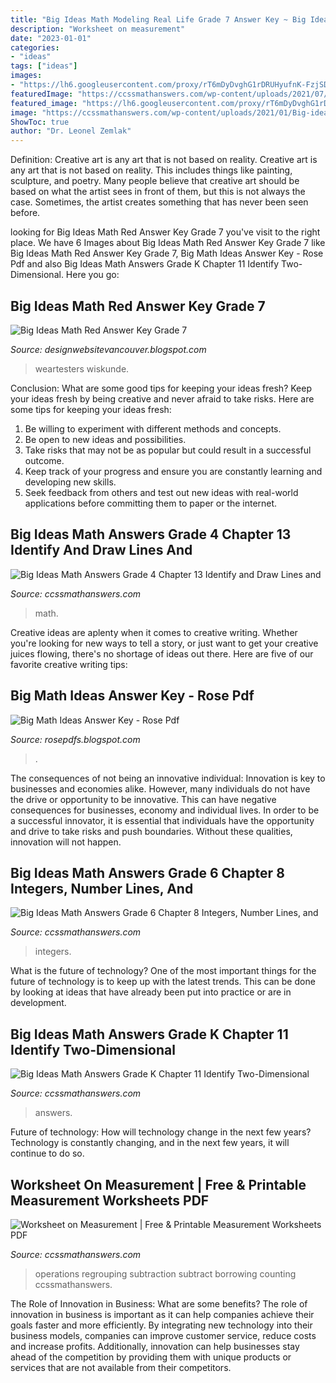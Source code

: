 ```yaml
---
title: "Big Ideas Math Modeling Real Life Grade 7 Answer Key ~ Big Ideas Math Answers Grade 6 Chapter 8 Integers, Number Lines, And"
description: "Worksheet on measurement"
date: "2023-01-01"
categories:
- "ideas"
tags: ["ideas"]
images:
- "https://lh6.googleusercontent.com/proxy/rT6mDyDvghG1rDRUHyufnK-FzjSDEO3gIJbcj2WHLz7OGhq9i0Zls2j--XHRHbB_Lq3dRFsBphwoONxHIGzpZ2lTN96DR3TcR919dQKamMcmYYB3thRZDgqaFngeKtG8ImrOVr1v1y57ODgVwrjq29y86NxLjA74=w1200-h630-p-k-no-nu"
featuredImage: "https://ccssmathanswers.com/wp-content/uploads/2021/07/Worksheet-on-Measurement.png"
featured_image: "https://lh6.googleusercontent.com/proxy/rT6mDyDvghG1rDRUHyufnK-FzjSDEO3gIJbcj2WHLz7OGhq9i0Zls2j--XHRHbB_Lq3dRFsBphwoONxHIGzpZ2lTN96DR3TcR919dQKamMcmYYB3thRZDgqaFngeKtG8ImrOVr1v1y57ODgVwrjq29y86NxLjA74=w1200-h630-p-k-no-nu"
image: "https://ccssmathanswers.com/wp-content/uploads/2021/01/Big-idea-math-answer-grade-k-chapter11-Identify-Two-Dimensional-Shapes-11.3-5.png"
ShowToc: true
author: "Dr. Leonel Zemlak"
---
```



Definition: Creative art is any art that is not based on reality.
Creative art is any art that is not based on reality. This includes things like painting, sculpture, and poetry. Many people believe that creative art should be based on what the artist sees in front of them, but this is not always the case. Sometimes, the artist creates something that has never been seen before.

	

		
looking for Big Ideas Math Red Answer Key Grade 7 you've visit to the right place. We have 6 Images about Big Ideas Math Red Answer Key Grade 7 like Big Ideas Math Red Answer Key Grade 7, Big Math Ideas Answer Key - Rose Pdf and also Big Ideas Math Answers Grade K Chapter 11 Identify Two-Dimensional. Here you go:
		
    
## Big Ideas Math Red Answer Key Grade 7

<img loading=lazy src="https://s-media-cache-ak0.pinimg.com/564x/4d/10/df/4d10df31902fc2fb7c39da97236c115b.jpg" onerror="this.onerror=null;this.src='https://tse2.mm.bing.net/th?id=OIP.mYO_oBvoq_30hn7H00ZQKgHaK3&amp;pid=15.1';" alt="Big Ideas Math Red Answer Key Grade 7">

_Source: designwebsitevancouver.blogspot.com_

>weartesters wiskunde. 

	

Conclusion: What are some good tips for keeping your ideas fresh?
Keep your ideas fresh by being creative and never afraid to take risks. Here are some tips for keeping your ideas fresh:
1. Be willing to experiment with different methods and concepts.
2. Be open to new ideas and possibilities.
3. Take risks that may not be as popular but could result in a successful outcome. 
4. Keep track of your progress and ensure you are constantly learning and developing new skills. 
5. Seek feedback from others and test out new ideas with real-world applications before committing them to paper or the internet.

    
## Big Ideas Math Answers Grade 4 Chapter 13 Identify And Draw Lines And

<img loading=lazy src="https://ccssmathanswers.com/wp-content/uploads/2020/12/Big-Ideas-Math-Answers-4th-Grade-Chapter-13-Identify-and-Draw-Lines-and-Angles-189.png" onerror="this.onerror=null;this.src='https://tse3.mm.bing.net/th?id=OIP.XVK-uxIohbdGmFjY3K5ytgAAAA&amp;pid=15.1';" alt="Big Ideas Math Answers Grade 4 Chapter 13 Identify and Draw Lines and">

_Source: ccssmathanswers.com_

>math. 

	

Creative ideas are aplenty when it comes to creative writing. Whether you're looking for new ways to tell a story, or just want to get your creative juices flowing, there's no shortage of ideas out there. Here are five of our favorite creative writing tips: 

    
## Big Math Ideas Answer Key - Rose Pdf

<img loading=lazy src="https://lh6.googleusercontent.com/proxy/rT6mDyDvghG1rDRUHyufnK-FzjSDEO3gIJbcj2WHLz7OGhq9i0Zls2j--XHRHbB_Lq3dRFsBphwoONxHIGzpZ2lTN96DR3TcR919dQKamMcmYYB3thRZDgqaFngeKtG8ImrOVr1v1y57ODgVwrjq29y86NxLjA74=w1200-h630-p-k-no-nu" onerror="this.onerror=null;this.src='https://tse1.mm.bing.net/th?id=OIP.iVj6Bgv9HnzpSb1CbvRnhQAAAA&amp;pid=15.1';" alt="Big Math Ideas Answer Key - Rose Pdf">

_Source: rosepdfs.blogspot.com_

>. 

	

The consequences of not being an innovative individual:
Innovation is key to businesses and economies alike. However, many individuals do not have the drive or opportunity to be innovative. This can have negative consequences for businesses, economy and individual lives. In order to be a successful innovator, it is essential that individuals have the opportunity and drive to take risks and push boundaries. Without these qualities, innovation will not happen.

    
## Big Ideas Math Answers Grade 6 Chapter 8 Integers, Number Lines, And

<img loading=lazy src="https://ccssmathanswers.com/wp-content/uploads/2021/01/Big-Ideas-Math-Answers-6th-Grade-Chapter-8-Integers-Number-Lines-and-the-Coordinate-Plane-8.6-7.png" onerror="this.onerror=null;this.src='https://tse1.mm.bing.net/th?id=OIP.Lm3fKR_5g61W6IGPBuLhhgAAAA&amp;pid=15.1';" alt="Big Ideas Math Answers Grade 6 Chapter 8 Integers, Number Lines, and">

_Source: ccssmathanswers.com_

>integers. 

	

What is the future of technology?
One of the most important things for the future of technology is to keep up with the latest trends. This can be done by looking at ideas that have already been put into practice or are in development.

    
## Big Ideas Math Answers Grade K Chapter 11 Identify Two-Dimensional

<img loading=lazy src="https://ccssmathanswers.com/wp-content/uploads/2021/01/Big-idea-math-answer-grade-k-chapter11-Identify-Two-Dimensional-Shapes-11.3-5.png" onerror="this.onerror=null;this.src='https://tse1.mm.bing.net/th?id=OIP.mohUo0HOEmfVArB6KsVLpgHaDc&amp;pid=15.1';" alt="Big Ideas Math Answers Grade K Chapter 11 Identify Two-Dimensional">

_Source: ccssmathanswers.com_

>answers. 

	

Future of technology: How will technology change in the next few years?
Technology is constantly changing, and in the next few years, it will continue to do so.

    
## Worksheet On Measurement | Free &amp; Printable Measurement Worksheets PDF

<img loading=lazy src="https://ccssmathanswers.com/wp-content/uploads/2021/07/Worksheet-on-Measurement.png" onerror="this.onerror=null;this.src='https://tse3.mm.bing.net/th?id=OIP.TQv1ds9vhY11BGCJ1m1mQQHaEK&amp;pid=15.1';" alt="Worksheet on Measurement | Free &amp; Printable Measurement Worksheets PDF">

_Source: ccssmathanswers.com_

>operations regrouping subtraction subtract borrowing counting ccssmathanswers. 

	

The Role of Innovation in Business: What are some benefits?
The role of innovation in business is important as it can help companies achieve their goals faster and more efficiently. By integrating new technology into their business models, companies can improve customer service, reduce costs and increase profits. Additionally, innovation can help businesses stay ahead of the competition by providing them with unique products or services that are not available from their competitors.


